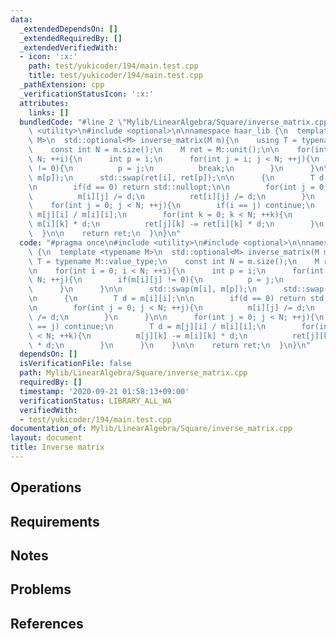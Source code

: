 ```yaml
---
data:
  _extendedDependsOn: []
  _extendedRequiredBy: []
  _extendedVerifiedWith:
  - icon: ':x:'
    path: test/yukicoder/194/main.test.cpp
    title: test/yukicoder/194/main.test.cpp
  _pathExtension: cpp
  _verificationStatusIcon: ':x:'
  attributes:
    links: []
  bundledCode: "#line 2 \"Mylib/LinearAlgebra/Square/inverse_matrix.cpp\"\n#include\
    \ <utility>\n#include <optional>\n\nnamespace haar_lib {\n  template <typename\
    \ M>\n  std::optional<M> inverse_matrix(M m){\n    using T = typename M::value_type;\n\
    \    const int N = m.size();\n    M ret = M::unit();\n\n    for(int i = 0; i <\
    \ N; ++i){\n      int p = i;\n      for(int j = i; j < N; ++j){\n        if(m[i][j]\
    \ != 0){\n          p = j;\n          break;\n        }\n      }\n\n      std::swap(m[i],\
    \ m[p]);\n      std::swap(ret[i], ret[p]);\n\n      {\n        T d = m[i][i];\n\
    \n        if(d == 0) return std::nullopt;\n\n        for(int j = 0; j < N; ++j){\n\
    \          m[i][j] /= d;\n          ret[i][j] /= d;\n        }\n      }\n\n  \
    \    for(int j = 0; j < N; ++j){\n        if(i == j) continue;\n        T d =\
    \ m[j][i] / m[i][i];\n        for(int k = 0; k < N; ++k){\n          m[j][k] -=\
    \ m[i][k] * d;\n          ret[j][k] -= ret[i][k] * d;\n        }\n      }\n  \
    \  }\n\n    return ret;\n  }\n}\n"
  code: "#pragma once\n#include <utility>\n#include <optional>\n\nnamespace haar_lib\
    \ {\n  template <typename M>\n  std::optional<M> inverse_matrix(M m){\n    using\
    \ T = typename M::value_type;\n    const int N = m.size();\n    M ret = M::unit();\n\
    \n    for(int i = 0; i < N; ++i){\n      int p = i;\n      for(int j = i; j <\
    \ N; ++j){\n        if(m[i][j] != 0){\n          p = j;\n          break;\n  \
    \      }\n      }\n\n      std::swap(m[i], m[p]);\n      std::swap(ret[i], ret[p]);\n\
    \n      {\n        T d = m[i][i];\n\n        if(d == 0) return std::nullopt;\n\
    \n        for(int j = 0; j < N; ++j){\n          m[i][j] /= d;\n          ret[i][j]\
    \ /= d;\n        }\n      }\n\n      for(int j = 0; j < N; ++j){\n        if(i\
    \ == j) continue;\n        T d = m[j][i] / m[i][i];\n        for(int k = 0; k\
    \ < N; ++k){\n          m[j][k] -= m[i][k] * d;\n          ret[j][k] -= ret[i][k]\
    \ * d;\n        }\n      }\n    }\n\n    return ret;\n  }\n}\n"
  dependsOn: []
  isVerificationFile: false
  path: Mylib/LinearAlgebra/Square/inverse_matrix.cpp
  requiredBy: []
  timestamp: '2020-09-21 01:58:13+09:00'
  verificationStatus: LIBRARY_ALL_WA
  verifiedWith:
  - test/yukicoder/194/main.test.cpp
documentation_of: Mylib/LinearAlgebra/Square/inverse_matrix.cpp
layout: document
title: Inverse matrix
---
```


## Operations

## Requirements

## Notes

## Problems

## References
